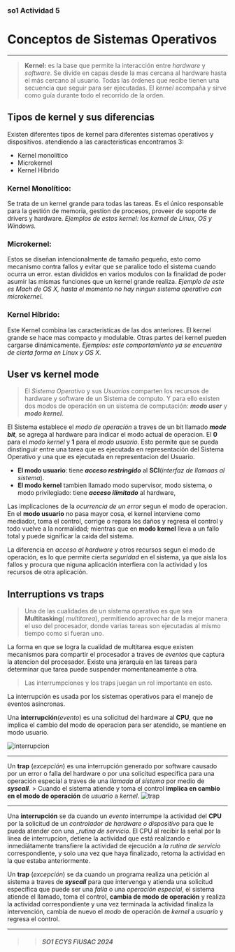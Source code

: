 ### so1 Actividad 5  

# Conceptos de Sistemas Operativos
---
>**Kernel:** es la base que permite la interacción entre _hardware_ y _software_. Se divide en capas desde la mas cercana al hardware hasta el más cercano al usuario. Todas las órdenes que recibe tienen una secuencia que seguir para ser ejecutadas. El _kernel_ acompaña y sirve como guía durante todo el recorrido de la orden.


## Tipos de kernel y sus diferencias
Existen diferentes tipos de kernel para diferentes sistemas operativos y dispositivos.
atendiendo a las caracteristicas encontramos 3:
- Kernel monolítico
- Microkernel
- Kernel Hibrido

### Kernel Monolítico:
Se trata de un kernel grande para todas las tareas. Es el único responsable para la gestión de memoria, gestion de procesos, proveer de soporte de drivers y hardware. 
*Ejemplos de estos kernel: los kernel de Linux, OS y Windows.*

### Microkernel:
Estos se diseñan intencionalmente de tamaño pequeño, esto como mecanismo contra fallos y evitar que se paralice todo el sistema cuando ocurra un error.  estan divididos en varios modulos con la finalidad de poder asumir las mismas funciones que un kernel grande realiza. 
*Ejemplo de este es Mach de OS X, hasta el momento no hay ningun sistema operativo con microkernel.*

### Kernel Híbrido:
Este Kernel combina las caracteristicas de las dos anteriores. El kernel grande se hace mas compacto y modulable. Otras partes del kernel pueden cargarse dinámicamente. 
*Ejemplos: este comportamiento ya se encuentra de cierta forma en Linux y OS X.*

## User vs kernel mode
>El *Sistema Operativo* y sus *Usuarios* comparten los recursos de hardware y software de un Sistema de computo. Y para ello existen dos modos de operación en un sistema de computación: ***modo user*** y ***modo kernel***.

El Sistema establece el _modo de operación_ a traves de un bit llamado ***mode bit***, se agrega al hardware para indicar el modo actual de operacion. El **0** para el *modo kernel* y  **1** para el *modo usuario*. Esto permite que se pueda dinstinguir entre una tarea que es ejecutada en representación del Sistema Operativo y una que es ejecutada en representacion del Usuario.

- __El modo  usuario__: tiene ***acceso restringido*** al **SCI**(*interfaz de llamaas al sistema*). 
- __El modo kernel__ tambien llamado modo supervisor, modo sistema, o modo privilegiado: tiene ***acceso ilimitado*** al hardware,  


Las implicaciones de la  *ocurrencia de un error* segun el modo de operacion. En el __modo usuario__ no pasa mayor cosa, el kernel interviene como mediador, toma el control, corrige o repara los daños y regresa el control y todo vuelve a la normalidad; mientras que en __modo kernel__ lleva a un fallo total y puede significar la caida del sistema. 

La diferencia en *acceso al hardware* y otros recursos segun el modo de operación, es lo que permite cierta *seguridad* en el sistema, ya que aisla los fallos y procura que niguna aplicación interfiera con la actividad y los recursos de otra aplicación.


## Interruptions vs traps
>Una de las cualidades de un sistema operativo es que sea __Multitasking__( *multitarea*), permitiendo aprovechar de la mejor manera el uso del procesador, donde varias tareas son ejecutadas al mismo tiempo como si fueran uno.

La forma en que se logra la cualidad de multitarea esque existen mecanismos para compartir el procesador a traves de *eventos* que captura la atencion del procesador. Existe una jerarquía en las tareas para determinar que tarea puede suspender momentaneamente a otra.  
> Las interrumpciones y los traps juegan un rol importante en esto.

La interrupción es usada por los sistemas operativos para el manejo de eventos asincronas.




Una __interrupción__(*evento*) es una solicitud del hardware al __CPU__, que __no__ implica el cambio del modo de operacion para ser atendido, se mantiene en modo usuario. 

![interrupcion](https://xatimg.com/image/XWF4Hb8cqFlf.png)
_ _ _
Un __trap__ (*excepción*) es una interrupción generado por software  causado por un error o falla del hardware o por una solicitud específica para una operación especial a traves de una *llamada al sistema* por medio de ***syscall***. > Cuando el sistema atiende y toma el control __implica en cambio en el modo de operación__ de *usuario* a *kernel*.
![trap](https://xatimg.com/image/1skR6bpbGKRv.png)
_ _ _

Una __interrupción__ se da cuando un _evento_ interrumpe la actividad del __CPU__ por la solicitud de un _controlador de hardware o dispositivo_  para que le pueda atender con una __rutina de servicio_. El CPU al recibir la señal por la línea de interrupcion, detiene la actividad que está realizando e inmediátamente transfiere la actividad de ejecución a _la rutina de servicio_ correspondiente, y solo una vez que haya finalizado, retoma la actividad en la que estaba anteriormente.

Un __trap__ (_excepción_) se da cuando un programa realiza una petición al sistema a traves de ___syscall___ para que intervenga y atienda una solicitud específica que puede ser una _falla_ o una _operación especial_, el sistema atiende el llamado, toma el control, __cambia de modo de operación__ y realiza la actividad correspondiente y una vez terminada la actividad finaliza la intervención, cambia de nuevo el *modo* de operación de *kernel* a *usuario* y regresa el control.

-----

>> ##### _SO1 ECYS FIUSAC 2024_  
